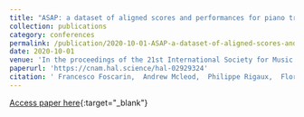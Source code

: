 ```yaml
---
title: "ASAP: a dataset of aligned scores and performances for piano transcription"
collection: publications
category: conferences
permalink: /publication/2020-10-01-ASAP-a-dataset-of-aligned-scores-and-performances-for-piano-transcription
date: 2020-10-01
venue: 'In the proceedings of the 21st International Society for Music Information Retrieval (ISMIR)'
paperurl: 'https://cnam.hal.science/hal-02929324'
citation: ' Francesco Foscarin,  Andrew Mcleod,  Philippe Rigaux,  Florent Jacquemard,  Masahiko Sakai, &quot;ASAP: a dataset of aligned scores and performances for piano transcription.&quot; In the proceedings of ISMIR 2020 - 21st International Society for Music Information Retrieval, 2020.'
---
```

[Access paper here](https://cnam.hal.science/hal-02929324){:target="_blank"}
